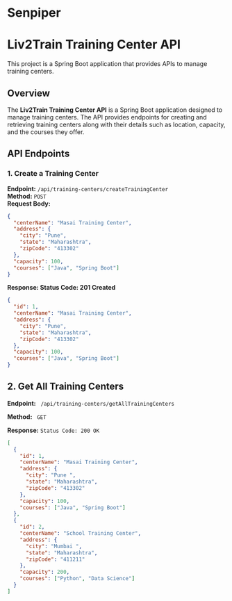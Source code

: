 # Senpiper
# Liv2Train Training Center API

This project is a Spring Boot application that provides APIs to manage training centers.


## Overview
The **Liv2Train Training Center API** is a Spring Boot application designed to manage training centers. The API provides endpoints for creating and retrieving training centers along with their details such as location, capacity, and the courses they offer.

## API Endpoints

### 1. Create a Training Center
**Endpoint:** `/api/training-centers/createTrainingCenter`  
**Method:** `POST`  
**Request Body:**

```json
{
  "centerName": "Masai Training Center",
  "address": {
    "city": "Pune",
    "state": "Maharashtra",
    "zipCode": "413302"
  },
  "capacity": 100,
  "courses": ["Java", "Spring Boot"]
}

```
****Response:**
**Status Code: 201 Created****
```json
{
  "id": 1,
  "centerName": "Masai Training Center",
  "address": {
    "city": "Pune",
    "state": "Maharashtra",
    "zipCode": "413302"
  },
  "capacity": 100,
  "courses": ["Java", "Spring Boot"]
}
```

## 2. Get All Training Centers
**Endpoint:** ` /api/training-centers/getAllTrainingCenters`

**Method:** ` GET`

**Response:** 
`Status Code: 200 OK `
```json
[
  {
    "id": 1,
    "centerName": "Masai Training Center",
    "address": {
      "city": "Pune ",
      "state": "Maharashtra",
      "zipCode": "413302"
    },
    "capacity": 100,
    "courses": ["Java", "Spring Boot"]
  },
  {
    "id": 2,
    "centerName": "School Training Center",
    "address": {
      "city": "Mumbai ",
      "state": "Maharashtra",
      "zipCode": "411211"
    },
    "capacity": 200,
    "courses": ["Python", "Data Science"]
  }
]
```
